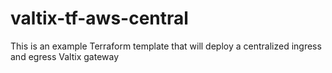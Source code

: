# valtix-tf-aws-central
This is an example Terraform template that will deploy a centralized ingress and egress Valtix gateway
